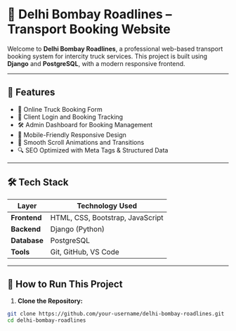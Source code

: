 # 🚛 Delhi Bombay Roadlines – Transport Booking Website

Welcome to **Delhi Bombay Roadlines**, a professional web-based transport booking system for intercity truck services. This project is built using **Django** and **PostgreSQL**, with a modern responsive frontend.

---

## 📌 Features

- 📝 Online Truck Booking Form
- 👤 Client Login and Booking Tracking
- 🛠️ Admin Dashboard for Booking Management
- 📱 Mobile-Friendly Responsive Design
- 🎨 Smooth Scroll Animations and Transitions
- 🔍 SEO Optimized with Meta Tags & Structured Data

---

## 🛠️ Tech Stack

| Layer       | Technology Used              |
|-------------|-------------------------------|
| **Frontend**| HTML, CSS, Bootstrap, JavaScript |
| **Backend** | Django (Python)               |
| **Database**| PostgreSQL                    |
| **Tools**   | Git, GitHub, VS Code          |

---

## 🚀 How to Run This Project

1. **Clone the Repository:**

```bash
git clone https://github.com/your-username/delhi-bombay-roadlines.git
cd delhi-bombay-roadlines
